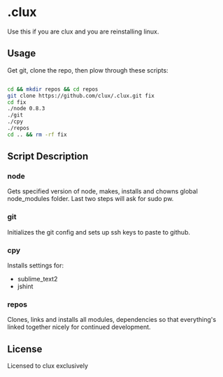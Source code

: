 # .clux
Use this if you are clux and you are reinstalling linux.

## Usage
Get git, clone the repo, then plow through these scripts:

````bash

cd && mkdir repos && cd repos
git clone https://github.com/clux/.clux.git fix
cd fix
./node 0.8.3
./git
./cpy
./repos
cd .. && rm -rf fix
````

## Script Description
### node
Gets specified version of node, makes, installs and chowns global node_modules folder.
Last two steps will ask for sudo pw.

### git
Initializes the git config and sets up ssh keys to paste to github.

### cpy
Installs settings for:

- sublime_text2
- jshint

### repos
Clones, links and installs all modules, dependencies so that everything's linked together nicely for continued development.

## License
Licensed to clux exclusively

